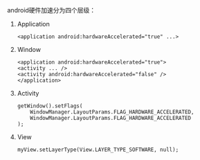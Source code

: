 android硬件加速分为四个层级：

1. Application 

	```
	<application android:hardwareAccelerated="true" ...>
	```
2. Window

	```
	<application android:hardwareAccelerated="true">  
	<activity ... />  
	<activity android:hardwareAccelerated="false" />  
	</application>  

	```
3. Activity

	```
	getWindow().setFlags(
		WindowManager.LayoutParams.FLAG_HARDWARE_ACCELERATED,
	 	WindowManager.LayoutParams.FLAG_HARDWARE_ACCELERATED
	); 
	```
4. View

	```
	myView.setLayerType(View.LAYER_TYPE_SOFTWARE, null);  
	```